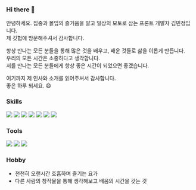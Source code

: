 ### Hi there 👋

<!--
**devmmin/devmmin** is a ✨ _special_ ✨ repository because its `README.md` (this file) appears on your GitHub profile.

Here are some ideas to get you started:

- 🔭 I’m currently working on ...
- 🌱 I’m currently learning ...
- 👯 I’m looking to collaborate on ...
- 🤔 I’m looking for help with ...
- 💬 Ask me about ...
- 📫 How to reach me: ...
- 😄 Pronouns: ...
- ⚡ Fun fact: ...
-->

안녕하세요. 집중과 몰입의 즐거움을 알고 일상의 모토로 삼는 프론트 개발자 김민정입니다.  
제 깃헙에 방문해주셔서 감사합니다.  


항상 만나는 모든 분들을 통해 많은 것을 배우고, 배운 것들로 삶을 이롭게 만듭니다.  
우리의 모든 시간은 소중하다고 생각합니다.  
저를 만나는 모든 분들에게 항상 좋은 시간이 되었으면 좋겠습니다.


여기까지 제 인사와 소개를 읽어주셔서 감사합니다.  
좋은 하루 되세요. 😄  


### Skills
<div>
  <img src="https://img.shields.io/badge/HTML5-E34F26?style=for-the-badge&logo-appveyor&logo=HTML5&logoColor=white"/>
  <img src="https://img.shields.io/badge/CSS3-1572B6?style=for-the-badge&logo-appveyor&logo=CSS3&logoColor=white"/>
  <img src="https://img.shields.io/badge/JavaScript-F7DF1E?style=for-the-badge&logo-appveyor&logo=JavaScript&logoColor=white"/>
  <img src="https://img.shields.io/badge/React-61DAFB?style=for-the-badge&logo-appveyor&logo=React&logoColor=white"/>
  <img src="https://img.shields.io/badge/TypeScript-3178C6?style=for-the-badge&logo-appveyor&logo=TypeScript&logoColor=white"/>
  <img src="https://img.shields.io/badge/ESLint-4B32C3?style=for-the-badge&logo-appveyor&logo=ESLint&logoColor=white"/>
  <img src="https://img.shields.io/badge/Prettier-F7B93E?style=for-the-badge&logo-appveyor&logo=Prettier&logoColor=white"/>
</div>

### Tools
<div>
  <img src="https://img.shields.io/badge/GitHub-181717?style=for-the-badge&logo-appveyor&logo=GitHub&logoColor=white"/>
  <img src="https://img.shields.io/badge/Slack-4A154B?style=for-the-badge&logo-appveyor&logo=Slack&logoColor=white"/>
  <img src="https://img.shields.io/badge/Notion-000000?style=for-the-badge&logo-appveyor&logo=Notion&logoColor=white"/>
</div>

### Hobby
- 천천히 오랜시간 호흡하며 즐기는 요가
- 다른 사람의 창작물을 통해 생각해보고 배움의 시간을 갖는 것
